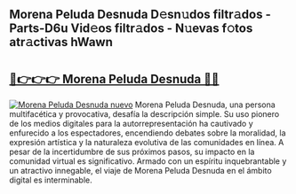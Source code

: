 ## Morena Peluda Desnuda D𝚎sn𝚞dos filtr𝚊dos - Parts-D6u Vid𝚎os filtr𝚊dos - N𝚞evas f𝚘tos atr𝚊ctivas hWawn

# <h2><a href="http://mbdl74.tromn.icu/?c=Morena+Peluda+Desnuda">🔗👉👉👉 Morena Peluda Desnuda 🔗🔗</a></h2>

[![Morena Peluda Desnuda nuevo](https://i.imgur.com/pEAQMta.gif)](http://mbdl74.tromn.icu/?c=Morena+Peluda+Desnuda)
Morena Peluda Desnuda, una persona multifacética y provocativa, desafía la descripción simple. Su uso pionero de los medios digitales para la autorrepresentación ha cautivado y enfurecido a los espectadores, encendiendo debates sobre la moralidad, la expresión artística y la naturaleza evolutiva de las comunidades en línea. A pesar de la incertidumbre de sus próximos pasos, su impacto en la comunidad virtual es significativo. Armado con un espíritu inquebrantable y un atractivo innegable, el viaje de Morena Peluda Desnuda en el ámbito digital es interminable.
